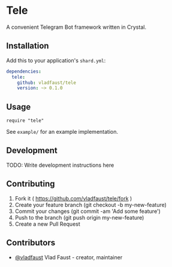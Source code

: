# Tele

A convenient Telegram Bot framework written in Crystal.

## Installation

Add this to your application's `shard.yml`:

```yaml
dependencies:
  tele:
    github: vladfaust/tele
    version: ~> 0.1.0
```

## Usage

```crystal
require "tele"
```

See `example/` for an example implementation.

## Development

TODO: Write development instructions here

## Contributing

1. Fork it ( https://github.com/vladfaust/tele/fork )
2. Create your feature branch (git checkout -b my-new-feature)
3. Commit your changes (git commit -am 'Add some feature')
4. Push to the branch (git push origin my-new-feature)
5. Create a new Pull Request

## Contributors

- [@vladfaust](https://github.com/vladfaust) Vlad Faust - creator, maintainer
